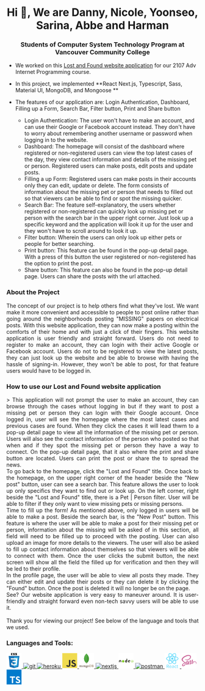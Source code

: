 <h1 align="center">Hi 👋, We are Danny, Nicole, Yoonseo, Sarina, Abbe and Harman</h1>
<h3 align="center">Students of Computer System Technology Program at Vancouver Community College</h3>

- We worked on this [Lost and Found website application](https://github.com/Flaminglets/LostAndFoundApp) for our 2107 Adv Internet Programming course.

- In this project, we implemented **React Next.js, Typescript, Sass, Material UI, MongoDB, and Mongoose **

- The features of our application are: Login Authentication, Dashboard, Filling up a Form, Search Bar, Filter button, Print and Share button

   -  Login Authentication: The user won't have to make an account, and can use their Google or Facebook account instead. They don't have to worry about remembering another username or password when logging in to the website.
   -  Dashboard: The homepage will consist of the dashboard where registered or non-registered users can view the top latest cases of the day, they view contact information and details of the missing pet or person. Registered users can make posts, edit posts and update posts.
   -  Filling a up Form: Registered users can make posts in their accounts only they can edit, update or delete. The form consists of information about the missing pet or person that needs to filled out so that viewers can be able to find or spot the missing quicker.
   -  Search Bar: The feature self-explanatory, the users whether registered or non-registered can quickly look up missing pet or person with the search bar in the upper right corner. Just look up a specific keyword and the application will look it up for the user and they won't have to scroll around to look it up.
   -  Filter button: Wherein the users can only look up either pets or people for better searching.
   -  Print button: This feature can be found in the pop-up detail page. With a press of this button the user registered or non-registered has the option to print the post.
   -  Share button: This feature can also be found in the pop-up detail page. Users can share the posts with the url attached.

<h3 align="left">About the Project</h3>
<p align="justify">
   The concept of our project is to help others find what they've lost. We want make it more convenient and accessible to people to post online rather than going around      the neighborhoods posting "MISSING" papers on electrical posts. With this website application, they can now make a posting within the comforts of their home and with just a        click of their fingers.
   This website application is user friendly and straight forward. Users do not need to register to make an account, they can login with their active Google or Facebook account. Users do not to be registered to view the latest posts, they can just look up the website and be able to browse with having the hassle of signing-in. However, they won't be able to post, for that feature users would have to be logged in.
</p>

<h3 align="left">How to use our Lost and Found website application</h3>
<p align="justify">
  > This application will not prompt the user to make an account, they can browse through the cases wthout logging in but if they want to post a missing pet or person they can login with their Google account. Once logged in, user will see the homepage where the most latest cases and previous cases are found. When they click the cases it will lead thwm to a pop-up detail page to view all the information of the missing pet or person. Users will also see the contact information of the person who posted so that when and if they spot the missing pet or person they have a way to connect. On the pop-up detail page, that it also where the print and share button are located. Users can print the post or share the to spread the news. </br>
   To go back to the homepage, click the "Lost and Found" title. Once back to the homepage, on the upper right corner of the header beside the "New post" button, user can see a search bar. This feature allows the user to look up only specifics they want to find out or look up. On the left corner, right beside the "Lost and Found" title, there is a Pet | Person filter. User will be able to filter if they only want to view missing pets or missing persons. </br>
   Time to fill up the form! As mentioned above, only logged in users will be able to make a post. Beside the search bar, is the "New Post" button. This feature is where the user will be able to make a post for their missing pet or person, information about the missing will be asked of in this section, all field will need to be filled up to proceed with the posting. User can also upload an image for more details to the viewers. The user will also be asked to fill up contact information about themselves so that viewers will be able to connect with them. Once the user clicks the submit button, the next screen will show all the field the filled up for verification and then they will be led to their profile. </br>
   In the profile page, the user will be able to view all posts they made. They can either edit and update their posts or they can delete it by clicking the "Found" button. Once the post is deleted it will no longer be on the page. </br>
   See? Our website application is very easy to maneuver around. It is user-friendly and straight forward even non-tech savvy users will be able to use it.
   </br> </br>
   Thank you for viewing our project! See below of the language and tools that we used.
</p>

<h3 align="left">Languages and Tools:</h3>
<p align="left"> <a href="https://www.w3schools.com/css/" target="_blank" rel="noreferrer"> <img src="https://raw.githubusercontent.com/devicons/devicon/master/icons/css3/css3-original-wordmark.svg" alt="css3" width="40" height="40"/> </a> <a href="https://git-scm.com/" target="_blank" rel="noreferrer"> <img src="https://www.vectorlogo.zone/logos/git-scm/git-scm-icon.svg" alt="git" width="40" height="40"/> </a> <a href="https://heroku.com" target="_blank" rel="noreferrer"> <img src="https://www.vectorlogo.zone/logos/heroku/heroku-icon.svg" alt="heroku" width="40" height="40"/> </a> <a href="https://developer.mozilla.org/en-US/docs/Web/JavaScript" target="_blank" rel="noreferrer"> <img src="https://raw.githubusercontent.com/devicons/devicon/master/icons/javascript/javascript-original.svg" alt="javascript" width="40" height="40"/> </a> <a href="https://www.mongodb.com/" target="_blank" rel="noreferrer"> <img src="https://raw.githubusercontent.com/devicons/devicon/master/icons/mongodb/mongodb-original-wordmark.svg" alt="mongodb" width="40" height="40"/> </a> <a href="https://nextjs.org/" target="_blank" rel="noreferrer"> <img src="https://cdn.worldvectorlogo.com/logos/nextjs-2.svg" alt="nextjs" width="40" height="40"/> </a> <a href="https://nodejs.org" target="_blank" rel="noreferrer"> <img src="https://raw.githubusercontent.com/devicons/devicon/master/icons/nodejs/nodejs-original-wordmark.svg" alt="nodejs" width="40" height="40"/> </a> <a href="https://postman.com" target="_blank" rel="noreferrer"> <img src="https://www.vectorlogo.zone/logos/getpostman/getpostman-icon.svg" alt="postman" width="40" height="40"/> </a> <a href="https://reactjs.org/" target="_blank" rel="noreferrer"> <img src="https://raw.githubusercontent.com/devicons/devicon/master/icons/react/react-original-wordmark.svg" alt="react" width="40" height="40"/> </a> <a href="https://sass-lang.com" target="_blank" rel="noreferrer"> <img src="https://raw.githubusercontent.com/devicons/devicon/master/icons/sass/sass-original.svg" alt="sass" width="40" height="40"/> </a> <a href="https://www.typescriptlang.org/" target="_blank" rel="noreferrer"> <img src="https://raw.githubusercontent.com/devicons/devicon/master/icons/typescript/typescript-original.svg" alt="typescript" width="40" height="40"/> </a> 
</p>
